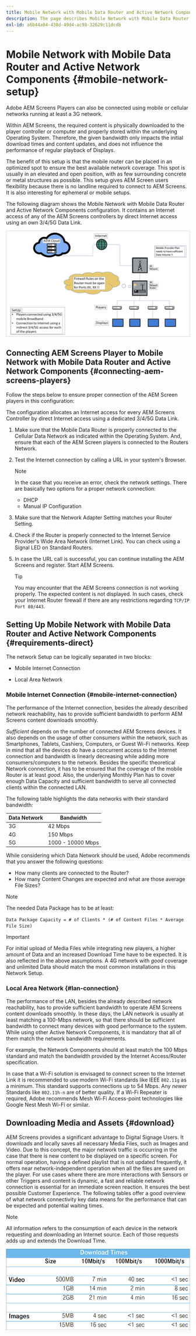 ```yaml
---
title: Mobile Network with Mobile Data Router and Active Network Components
description: The page describes Mobile Network with Mobile Data Router and Active Network Components
exl-id: a6b44a04-438d-49d4-ac98-32629c11dcdb
---
```

# Mobile Network with Mobile Data Router and Active Network Components {#mobile-network-setup}

Adobe AEM Screens Players can also be connected using mobile or cellular networks running at least a 3G network.

Within AEM Screens, the required content is physically downloaded to the player controller or computer and properly stored within the underlying Operating System. Therefore, the given bandwidth only impacts the initial download times and content updates, and does not influence the performance of regular playback of Displays.

The benefit of this setup is that the mobile router can be placed in an optimized spot to ensure the best available network coverage. This spot is usually in an elevated and open position, with as few surrounding concrete or metal structures as possible.
This setup gives AEM Screen users flexibility because there is no landline required to connect to AEM Screens. It is also interesting for ephemeral or mobile setups.

The following diagram shows the Mobile Network with Mobile Data Router and Active Network Components configuration. It contains an Internet access of any of the AEM Screens controllers by direct Internet access using an own 3/4/5G Data Link.

![](/help/using/assets/mobile-network-1.png)

## Connecting AEM Screens Player to Mobile Network with Mobile Data Router and Active Network Components {#connecting-aem-screens-players}

Follow the steps below to ensure proper connection of the AEM Screen players in this configuration:

The configuration allocates an Internet access for every AEM Screens Controller by direct Internet access using a dedicated 3/4/5G Data Link.

1. Make sure that the Mobile Data Router is properly connected to the Cellular Data Network as indicated within the Operating System. And, ensure that each of the AEM Screen players is connected to the Routers Network.
1. Test the Internet connection by calling a URL in your system's Browser.

   >[!NOTE]
   >In the case that you receive an error, check the network settings. There are basically two options for a proper network connection:
   >* DHCP
   >* Manual IP Configuration

1. Make sure that the Network Adapter Setting matches your Router Setting.

1. Check if the Router is properly connected to the Internet Service Provider's Wide Area Network (Internet Link). You can check using a Signal LED on Standard Routers.
1. In case the URL call is successful, you can continue installing the AEM Screens and register. Start AEM Screens.

   >[!TIP]
   >You may encounter that the AEM Screens connection is not working properly. The expected content is not displayed. In such cases, check your Internet Router firewall if there are any restrictions regarding `TCP/IP Port 80/443`.


## Setting Up Mobile Network with Mobile Data Router and Active Network Components {#requirements-direct}

The network Setup can be logically separated in two blocks:

* Mobile Internet Connection

* Local Area Network

### Mobile Internet Connection {#mobile-internet-connection}

The performance of the Internet connection, besides the already described network reachability, has to provide sufficient bandwidth to perform AEM Screens content downloads smoothly.

*Sufficient* depends on the number of connected AEM Screens devices. It also depends on the usage of other consumers within the network, such as Smartphones, Tablets, Cashiers, Computers, or Guest Wi-Fi networks.
Keep in mind that all the devices do have a concurrent access to the Internet connection and bandwidth is linearly decreasing while adding more consumers/computers to the network.
Besides the specific theoretical Network connection, it has to be ensured that the coverage of the mobile Router is at least *good*. Also, the underlying Monthly Plan has to cover enough Data Capacity and sufficient bandwidth to serve all connected clients within the connected LAN.

The following table highlights the data networks with their standard bandwidth:

|Data Network|Bandwidth|
|--- |--- |
|3G|42 Mbps|
|4G|150 Mbps|
|5G|1000 - 10000 Mbps|

While considering which Data Network should be used, Adobe recommends that you answer the following questions:

* How many clients are connected to the Router?
* How many Content Changes are expected and what are those average File Sizes?

>[!NOTE]
>
>The needed Data Package has to be at least:
>
>`Data Package Capacity = # of Clients * (# of Content Files * Average File Size)`

>[!IMPORTANT]
>
>For initial upload of Media Files while integrating new players, a higher amount of Data and an increased Download Time have to be expected. It is also reflected in the above assumptions. A 4G network with *good* coverage and unlimited Data should match the most common installations in this Network Setup.


### Local Area Network {#lan-connection}

The performance of the LAN, besides the already described network reachability, has to provide sufficient bandwidth to operate AEM Screens content downloads smoothly. In these days, the LAN network is usually at least matching a 100-Mbps network, so that there should be sufficient bandwidth to connect many devices with good performance to the system. While using other Active Network Components, it is mandatory that all of them match the network bandwidth requirements.

For example, the Network Components should at least match the 100 Mbps standard and match the bandwidth provided by the Internet Access/Router specification.

In case that a Wi-Fi solution is envisaged to connect screen to the Internet Link it is recommended to use modern Wi-Fi standards like IEEE `802.11g` as a minimum. This standard supports connections up to 54 Mbps. Any *newer* Standards like `802.11h-n` are of better quality. If a Wi-Fi Repeater is required, Adobe recommends Mesh Wi-Fi Access-point technologies like Google Nest Mesh Wi-Fi or similar.

## Downloading Media and Assets {#download}

AEM Screens provides a significant advantage to Digital Signage Users. It downloads and locally saves all necessary Media Files, such as Images and Video. Due to this concept, the major network traffic is occurring in the case that there is new content to be displayed on a specific screen.
For normal operation, having a defined playlist that is not updated frequently, it offers near network-independent operation when all the files are saved on the player.
For use cases where there are more interactions with Sensors or other Triggers and content is dynamic, a fast and reliable network connection is essential for an immediate screen reaction. It ensures the best possible Customer Experience.
The following tables offer a good overview of what network connectivity key data means for the performance that can be expected and potential waiting times.

>[!NOTE]
>
>All information refers to the consumption of each device in the network requesting and downloading an Internet source. Each of those requests adds up and extends the Download Time.

![](/help/using/assets/mobile-router-download.png)
